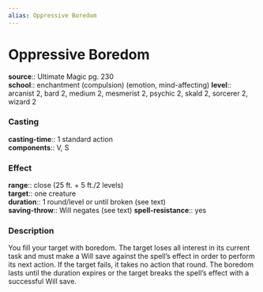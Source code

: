 ```yaml
---
alias: Oppressive Boredom
---
```


# Oppressive Boredom 

**source**:: Ultimate Magic pg. 230  
**school**:: enchantment (compulsion) (emotion, mind-affecting)
**level**:: arcanist 2, bard 2, medium 2, mesmerist 2, psychic 2, skald 2, sorcerer 2, wizard 2

### Casting 

**casting-time**:: 1 standard action  
**components**:: V, S

### Effect 

**range**:: close (25 ft. + 5 ft./2 levels)  
**target**:: one creature  
**duration**:: 1 round/level or until broken (see text)  
**saving-throw**:: Will negates (see text)
**spell-resistance**:: yes

### Description 

You fill your target with boredom. The target loses all interest in its current task and must make a Will save against the spell’s effect in order to perform its next action. If the target fails, it takes no action that round. The boredom lasts until the duration expires or the target breaks the spell’s effect with a successful Will save.
